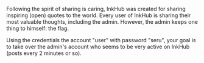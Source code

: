 Following the spirit of sharing is caring, InkHub was created for sharing inspiring (open) quotes to the world. 
Every user of InkHub is sharing their most valuable thoughts, including the admin. However, the admin keeps one thing
to himself: the flag.

Using the credentials the account "user" with password "seru", your goal is to take over the admin's account who seems
to be very active on InkHub (posts every 2 minutes or so).